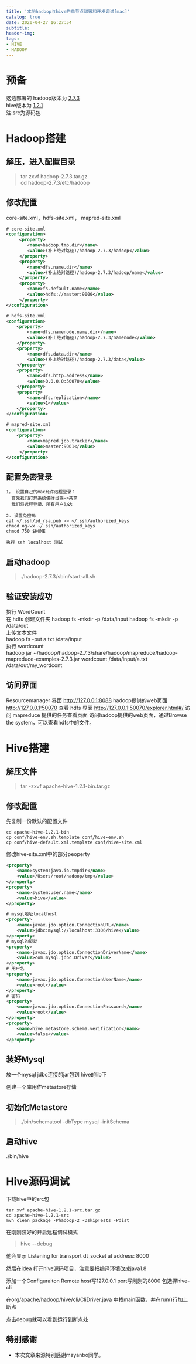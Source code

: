```yaml
---
title: '本地hadoop与hive的单节点部署和开发调试[mac]'
catalog: true
date: 2020-04-27 16:27:54
subtitle:
header-img:
tags:
- HIVE
- HADOOP
---
```


# 预备

这边部署的
hadoop版本为 [2.7.3](http://archive.apache.org/dist/hadoop/common/hadoop-2.7.3/)  
hive版本为 [1.2.1](http://archive.apache.org/dist/hive/hive-1.2.1/)  
注:src为源码包

# Hadoop搭建

## 解压，进入配置目录
> tar zxvf hadoop-2.7.3.tar.gz  
cd hadoop-2.7.3/etc/hadoop

## 修改配置 
core-site.xml，hdfs-site.xml， mapred-site.xml
``` xml
# core-site.xml
<configuration>
     <property>
        <name>hadoop.tmp.dir</name>
        <value>(补上绝对路径)/hadoop-2.7.3/hadoop</value>
     </property>
     <property>
        <name>dfs.name.dir</name>
        <value>(补上绝对路径)/hadoop-2.7.3/hadoop/name</value>
     </property>
     <property>
        <name>fs.default.name</name>
        <value>hdfs://master:9000</value>
     </property>
</configuration>

# hdfs-site.xml
<configuration>
    <property>
        <name>dfs.namenode.name.dir</name>
        <value>(补上绝对路径)/hadoop-2.7.3/namenode</value>
    </property>
    <property>
        <name>dfs.data.dir</name>
        <value>(补上绝对路径)/hadoop-2.7.3/data</value>
    </property>
    <property>
        <name>dfs.http.address</name>
        <value>0.0.0.0:50070</value>
    </property>
    <property>
        <name>dfs.replication</name>
        <value>1</value>
    </property>
</configuration>

# mapred-site.xml
<configuration>
    <property>
        <name>mapred.job.tracker</name>
        <value>master:9001</value>
     </property>
</configuration>
```


## 配置免密登录
```
1。 设置自己的mac允许远程登录：
  首先我们打开系统偏好设置–>共享
  我们将远程登录、所有用户勾选

2. 设置免密码
cat ~/.ssh/id_rsa.pub >> ~/.ssh/authorized_keys
chmod og-wx ~/.ssh/authorized_keys
chmod 750 $HOME

执行 ssh localhost 测试
```

## 启动hadoop
>./hadoop-2.7.3/sbin/start-all.sh


## 验证安装成功
执行 WordCount  
在 hdfs 创建文件夹 hadoop fs -mkdir -p /data/input  hadoop fs -mkdir -p /data/out  
上传文本文件  
hadoop fs -put a.txt /data/input  
执行 wordcount  
hadoop jar ~/hadoop/hadoop-2.7.3/share/hadoop/mapreduce/hadoop-mapreduce-examples-2.7.3.jar wordcount /data/input/a.txt /data/out/my_wordcont  

## 访问界面
Resourcemanager 界面 http://127.0.0.1:8088
hadoop提供的web页面 http://127.0.0.1:50070
查看 hdfs 界面 http://127.0.0.1:50070/explorer.html#/
访问 mapreduce 提供的任务查看页面  访问hadoop提供的web页面，通过Browse the system，可以查看hdfs中的文件。


# Hive搭建

## 解压文件
> tar -zxvf apache-hive-1.2.1-bin.tar.gz

## 修改配置

先复制一份默认的配置文件
``` shell
cd apache-hive-1.2.1-bin
cp conf/hive-env.sh.template conf/hive-env.sh
cp conf/hive-default.xml.template conf/hive-site.xml
```
修改hive-site.xml中的部分peoperty
``` xml
<property>
    <name>system:java.io.tmpdir</name>
    <value>/Users/root/hadoop/tmp</value>
</property>
<property>
    <name>system:user.name</name>
    <value>hive</value>
</property>

# mysql地址localhost
<property>
    <name>javax.jdo.option.ConnectionURL</name>
    <value>jdbc:mysql://localhost:3306/hive</value>
</property>
# mysql的驱动
<property>
    <name>javax.jdo.option.ConnectionDriverName</name>
    <value>com.mysql.jdbc.Driver</value>
</property>
# 用户名
<property>
    <name>javax.jdo.option.ConnectionUserName</name>
    <value>root</value>
</property>
# 密码
<property>
    <name>javax.jdo.option.ConnectionPassword</name>
    <value>root</value>
</property>
<property>
    <name>hive.metastore.schema.verification</name>
    <value>false</value>
</property>
```

## 装好Mysql  
放一个mysql jdbc连接的jar包到 hive的lib下  

创建一个库用作metastore存储

## 初始化Metastore
>./bin/schematool -dbType mysql -initSchema

## 启动hive
./bin/hive

# Hive源码调试

下载hive中的src包
```
tar xvf apache-hive-1.2.1-src.tar.gz
cd apache-hive-1.2.1-src
mvn clean package -Phadoop-2 -DskipTests -Pdist
```

在刚刚装好的开启远程调试模式

>hive --debug

他会显示
Listening for transport dt_socket at address: 8000

然后在idea 打开hive源码项目，注意要把编译环境改成java1.8

添加一个Configuraiton Remote
host写127.0.0.1
port写刚刚的8000
包选择hive-cli

在org/apache/hadoop/hive/cli/CliDriver.java
中找main函数，并在run()行加上断点

点击debug就可以看到运行到断点处

## 特别感谢

- 本次文章来源特别感谢mayanbo同学。